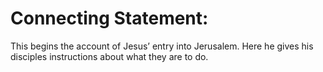 # Connecting Statement:

This begins the account of Jesus’ entry into Jerusalem. Here he gives his disciples instructions about what they are to do.